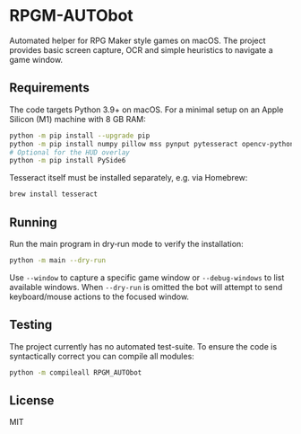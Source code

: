 # RPGM-AUTObot

Automated helper for RPG Maker style games on macOS. The project provides
basic screen capture, OCR and simple heuristics to navigate a game window.

## Requirements

The code targets Python 3.9+ on macOS.  For a minimal setup on an Apple
Silicon (M1) machine with 8 GB RAM:

```bash
python -m pip install --upgrade pip
python -m pip install numpy pillow mss pynput pytesseract opencv-python
# Optional for the HUD overlay
python -m pip install PySide6
```

Tesseract itself must be installed separately, e.g. via Homebrew:

```bash
brew install tesseract
```

## Running

Run the main program in dry‑run mode to verify the installation:

```bash
python -m main --dry-run
```

Use `--window` to capture a specific game window or `--debug-windows` to list
available windows.  When `--dry-run` is omitted the bot will attempt to send
keyboard/mouse actions to the focused window.

## Testing

The project currently has no automated test-suite.  To ensure the code is
syntactically correct you can compile all modules:

```bash
python -m compileall RPGM_AUTObot
```

## License

MIT
